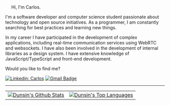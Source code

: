 <img src="https://media.giphy.com/media/hvRJCLFzcasrR4ia7z/giphy.gif" width="15px"> Hi, I'm Carlos.

I'm a software developer and computer science student passionate about technology and open source initiatives. As a programmer, I am constantly searching for best practices and learning new things.

In my career I have participated in the development of complex applications, including real-time communication services using WebRTC and websockets. I have also been involved in the development of internal libraries as a design system. I have extensive knowledge of JavaScript/TypeScript and front-end development.

Would you like to find me?


[![Linkedin: Carlos](https://img.shields.io/badge/-Linkedin-blue?style=flat-square&logo=Linkedin&logoColor=white&link=https://www.linkedin.com/in/carlos-santos-216500171/)](https://www.linkedin.com/in/carlos-santos-216500171/)
[![Gmail Badge](https://img.shields.io/badge/-carlos.santos74@outlook.com-6633cc?style=flat-square&logo=Gmail&logoColor=white&link=mailto:carlos.santos74@outlook.com)](mailto:carlos.santos74@outlook.com)

---

<table>
  <tr>
    <td>
       <a href="https://github.com/carlossantos74"><img alt="Dunsin's Github Stats" src="https://github-readme-stats.vercel.app/api?username=carlossantos74&show_icons=true&count_private=true&theme=react&hide_border=true&bg_color=1d2a3a" /></a>
    </td>
    <td>
      <a href="https://github.com/carlossantos74"><img alt="Dunsin's Top Languages" src="https://github-readme-stats.vercel.app/api/top-langs/?username=carlossantos74&langs_count=8&count_private=true&layout=compact&theme=react&hide_border=true&bg_color=1d2a3a"/></a>
    </td>
  </tr>
</table>
